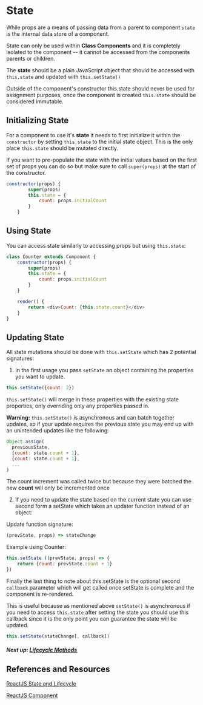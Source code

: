 # State

While props are a means of passing data from a parent to component `state` is the internal data store of a component.

State can only be used within **Class Components** and it is completely isolated to the component -- it cannot be accessed
from the components parents or children.

The **state** should be a plain JavaScript object that should be accessed with `this.state` and updated with `this.setState()`

Outside of the component's constructor this.state should never be used for assignment purposes, once the component is 
created `this.state` should be considered immutable.


## Initializing State

For a component to use it's **state** it needs to first initialize it within the `constructor` by setting `this.state` to the initial state object.
This is the only place `this.state` should be mutated directly.

If you want to pre-populate the state with the initial values based on the first set of props you can do so but make sure to call `super(props)` at the 
start of the constructor.

```javascript 1.8
constructor(props) {
        super(props)
        this.state = {
            count: props.initialCount
        }
    }
```


## Using State

You can access state similarly to accessing props but using `this.state`:

```javascript 1.8
class Counter extends Component {
    constructor(props) {
        super(props)
        this.state = {
            count: props.initialCount
        }
    }

    render() {
        return <div>Count: {this.state.count}</div>
    }
}
```

## Updating State

All state mutations should be done with `this.setState` which has 2 potential signatures:

1. In the first usage you pass `setState` an object containing the properties you want to update.

```javascript 1.8
this.setState({count: 2})
```

`this.setState()` will merge in these properties with the existing state properties, only overriding only any properties passed in.

**Warning:** `this.setState()` is asynchronous and can batch together updates, so if your update requires the previous state you may end up
with an unintended updates like the following:

```javascript 1.8
Object.assign(
  previousState,
  {count: state.count + 1},
  {count: state.count + 1},
  ...
)
```

The count increment was called twice but because they were batched the new **count** will only be incremented once

2. If you need to update the state based on the current state you can use second form a setState which takes an updater function instead of an object:

Update function signature:

```javascript 1.8
(prevState, props) => stateChange
```

Example using Counter:

```javascript 1.8
this.setState ((prevState, props) => {
    return {count: prevState.count + 1}
})
```

Finally the last thing to note about this.setState is the optional second `callback` parameter which will get called once 
setState is complete and the component is re-rendered.

This is useful because as mentioned above `setState()` is asynchronous if you need to access `this.state` after setting the
state you should use this callback since it is the only point you can guarantee the state will be updated.

```javascript 1.8
this.setState(stateChange[, callback])
```

##### Next up: [Lifecycle Methods](../5_lifecycle_methods)

## References and Resources

[ReactJS State and Lifecycle](https://reactjs.org/docs/state-and-lifecycle.html)

[ReactJS Component](https://reactjs.org/docs/react-component.html)


